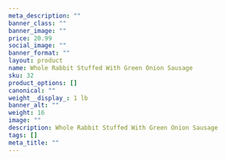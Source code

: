```yaml
---
meta_description: ""
banner_class: ""
banner_image: ""
price: 20.99
social_image: ""
banner_format: ""
layout: product
name: Whole Rabbit Stuffed With Green Onion Sausage
sku: 32
product_options: []
canonical: ""
weight__display_: 1 lb
banner_alt: ""
weight: 16
image: ""
description: Whole Rabbit Stuffed With Green Onion Sausage
tags: []
meta_title: ""
---
```

